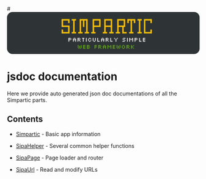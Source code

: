 #![Simpartic - Particularly simple web framework](../../_assets/_raw/logo_doc.svg)
# jsdoc documentation
Here we provide auto generated json doc documentations of all the Simpartic parts.

## Contents
* [Simpartic](sipa.md) - Basic app information
  

* [SipaHelper](sipa_helper.md) - Several common helper functions
* [SipaPage](sipa_page.md) - Page loader and router
* [SipaUrl](sipa_url.md) - Read and modify URLs